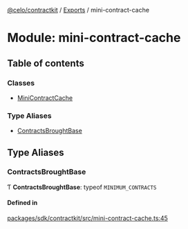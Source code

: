 [@celo/contractkit](../README.md) / [Exports](../modules.md) / mini-contract-cache

# Module: mini-contract-cache

## Table of contents

### Classes

- [MiniContractCache](../classes/mini_contract_cache.MiniContractCache.md)

### Type Aliases

- [ContractsBroughtBase](mini_contract_cache.md#contractsbroughtbase)

## Type Aliases

### ContractsBroughtBase

Ƭ **ContractsBroughtBase**: typeof `MINIMUM_CONTRACTS`

#### Defined in

[packages/sdk/contractkit/src/mini-contract-cache.ts:45](https://github.com/celo-org/developer-tooling/blob/master/packages/sdk/contractkit/src/mini-contract-cache.ts#L45)
